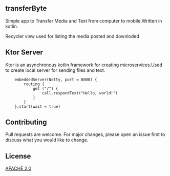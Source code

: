## transferByte
Simple app to Transfer Media and Text from computer to mobile.Written in kotlin.

Recycler view used for listing the media posted and downloded

## Ktor Server

Ktor is an asynchronous kotlin framework for creating microservices.Used to create local server for sending files and text.

```
	embeddedServer(Netty, port = 8000) {
		routing {
			get ("/") {
				call.respondText("Hello, world!")
			}
		}
	}.start(wait = true)
```

## Contributing
Pull requests are welcome. For major changes, please open an issue first to discuss what you would like to change.

## License
[APACHE 2.0](https://www.apache.org/licenses/LICENSE-2.0)
